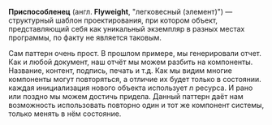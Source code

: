 **Приспособленец** (англ. **Flyweight**, "легковесный (элемент)") — структурный шаблон проектирования, при котором объект,
представляющий себя как уникальный экземпляр в разных местах программы, по факту не является таковым.

Сам паттерн очень прост. В прошлом примере, мы генерировали отчет. Как и любой документ, наш отчёт мы можем разбить на компоненты.
Название, контент, подпись, печать и т.д. Как мы видим многие компоненты могут повторяться, а отличие их будет только в состоянии.
каждая инициализация нового объекта использует _n_ ресурса. И рано или поздно мы можем достичь придела. 
Данный паттерн даёт нам возможность использовать повторно один и тот же компонент системы, только менять в нём состояние.